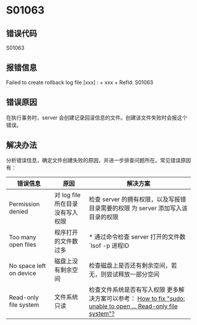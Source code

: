 # S01063

## 错误代码

S01063

## 报错信息

Failed to create rollback log file [xxx] : + xxx + RefId: S01063

## 错误原因

在执行事务时，server 会创建记录回滚信息的文件。创建该文件失败时会报这个错误。

## 解决办法

分析错误信息，确定文件创建失败的原因，并进一步排查问题所在。常见错误原因有：

| **错误信息** | **原因** | **解决方案** |
| --- | --- | --- |
| Permission denied | 对 log file 所在目录没有写入权限 | 检查 server 的拥有权限，以及写报错目录需要的权限  为 server 添加写入该目录的权限 |
| Too many open files | 程序打开的文件数过多 | * 通过命令检查 server 打开的文件数`lsof -p 进程ID|wc   -l` * 通过命令`ulimit -n` 检查进程最多可以打开的文件数 * 通过如 `ulimit -n 65535` 增加最大文件打开数   更多解决方案可以参考：[Too many open files](https://askubuntu.com/questions/1182021/too-many-open-files) |
| No space left on device | 磁盘上没有剩余空间 | 检查磁盘上是否还有剩余空间，若无，则尝试释放一部分空间 |
| Read-only file system | 文件系统只读 | 检查文件系统是否有写入权限  更多解决方案可以参考：  [How to fix "sudo: unable to open ... Read-only file system"?](https://askubuntu.com/questions/197459/how-to-fix-sudo-unable-to-open-read-only-file-system) |

